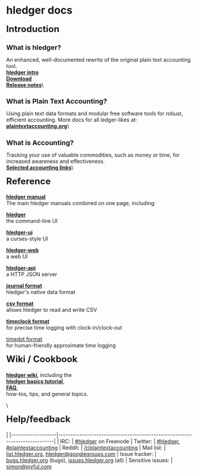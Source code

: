 # hledger docs

<style>
h2 { font-size:x-large; margin-top:0.5em; }
h3 { font-size:large; margin-bottom:0.2em; }
tr { border-top:thin solid #bbb; border-bottom:thin solid #bbb; vertical-align:top; }
td:nth-child(1) { padding-right:1em; white-space:nowrap; }
</style>

<div class="container">
<div class="row">

<div class="col-sm-3">

## Introduction

### What is hledger?
An enhanced, well-documented rewrite of the original plain text accounting tool.\
**[hledger intro](http://hledger.org)**\
**[Download](download.html)**\
**[Release notes](release-notes.html)**\


### What is Plain Text Accounting?
Using plain text data formats and modular free software tools for robust, efficient accounting.
More docs for all ledger-likes at:\
**[plaintextaccounting.org](http://plaintextaccounting.org)**\


### What is Accounting?
Tracking your use of valuable commodities, such as money or time, for increased awareness and effectiveness.\
**[Selected accounting links](http://github.com/simonmichael/hledger/wiki/more-docs)**\

</div>

<div class="col-sm-3">

## Reference

**[hledger manual](manual.html)**\
The main hledger manuals combined on one page, including:

**[hledger](hledger.html)**\
the command-line UI

**[hledger-ui](hledger-ui.html)**\
a curses-style UI

**[hledger-web](hledger-web.html)**\
a web UI

**[hledger-api](hledger-api.html)**\
a HTTP JSON server

**[journal format](journal.html)**\
hledger's native data format

**[csv format](csv.html)**\
allows hledger to read and write CSV

**[timeclock format](timeclock.html)**\
for precise time logging with clock-in/clock-out

[timedot format](timedot.html)\
for human-friendly approximate time logging

</div>

<div class="col-sm-3">

## Wiki / Cookbook

**[hledger wiki](https://github.com/simonmichael/hledger/wiki)**,
including the\
**[hledger basics tutorial](https://github.com/simonmichael/hledger/wiki/hledger-basics-tutorial)**,\
**[FAQ](https://github.com/simonmichael/hledger/wiki/faq)**,\
how-tos, tips, and general topics.

\


## Help/feedback

|
|-------------------|----------------------------------------------------------------------------|
| IRC:              | [#hledger](http://irc.hledger.org) on Freenode <!-- [chat log](http://ircbrowse.net/browse/hledger); --> <!-- see also [#ledger](http://webchat.freenode.net?channels=ledger&randomnick=1) --> <!-- *Quick help and background chat.* --> <!-- *If you don't get an answer promptly, you can type `sm` to alert me, or leave the window open and check back later.* -->
| Twitter:          | [#hledger](https://twitter.com/search?q=%23hledger&src=typd&f=realtime), [#plaintextaccounting](https://twitter.com/search?q=%23plaintextaccounting&src=typd&f=realtime) <!-- <a href="https://twitter.com/ledgertips">@LedgerTips</a> --> <!-- *Social!* -->
| Reddit:           | [/r/plaintextaccounting](https://www.reddit.com/r/plaintextaccounting/)
| Mail list:        | [list.hledger.org](http://list.hledger.org), hledger@googlegroups.com <!-- *Slightly less quick, more eyeballs.* -->
| Issue tracker:    | [bugs.hledger.org](http://bugs.hledger.org)&nbsp;(bugs), [issues.hledger.org](http://issues.hledger.org)&nbsp;(all) <!-- *Always check here.* --> <!-- *Bug reports are welcome.* -->
| Sensitive issues: | [simon@joyful.com](mailto:simon@joyful.com)
<!-- | hledger-web demo&nbsp;&nbsp; | [demo.hledger.org](http://demo.hledger.org) -->
<!-- | hledger-web on Sandstorm&nbsp;&nbsp; | [hledger-web app](https://apps.sandstorm.io/app/8x12h6p0x0nrzk73hfq6zh2jxtgyzzcty7qsatkg7jfg2mzw5n90), [issues](https://github.com/simonmichael/hledger/issues?utf8=✓&q=label%3A%22platform%3A%20sandstorm%22%20) -->
<!-- | hledger-api demo        | <\!-- [demo.hledger.org/api](http://demo.hledger.org/api/swagger.json), -\-> [in swagger editor](http://editor.swagger.io/#/?import=demo.hledger.org/api/swagger.json&no-proxy) -->

</div>

</div> <!-- row -->
</div> <!-- container -->

